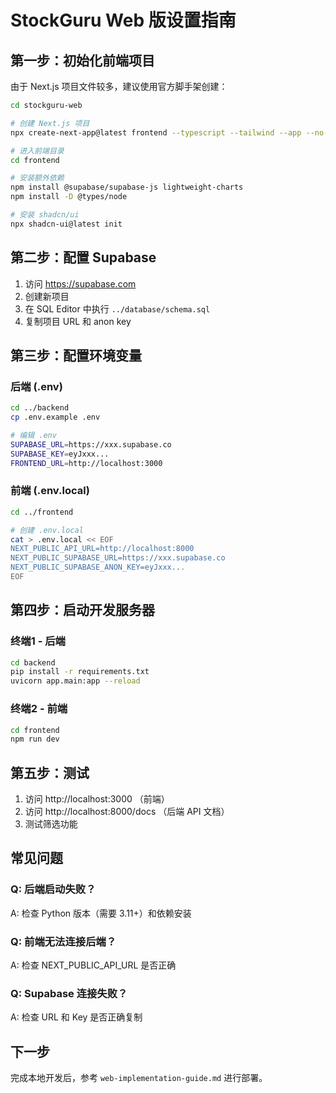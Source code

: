 # StockGuru Web 版设置指南

## 第一步：初始化前端项目

由于 Next.js 项目文件较多，建议使用官方脚手架创建：

```bash
cd stockguru-web

# 创建 Next.js 项目
npx create-next-app@latest frontend --typescript --tailwind --app --no-src-dir

# 进入前端目录
cd frontend

# 安装额外依赖
npm install @supabase/supabase-js lightweight-charts
npm install -D @types/node

# 安装 shadcn/ui
npx shadcn-ui@latest init
```

## 第二步：配置 Supabase

1. 访问 https://supabase.com
2. 创建新项目
3. 在 SQL Editor 中执行 `../database/schema.sql`
4. 复制项目 URL 和 anon key

## 第三步：配置环境变量

### 后端 (.env)
```bash
cd ../backend
cp .env.example .env

# 编辑 .env
SUPABASE_URL=https://xxx.supabase.co
SUPABASE_KEY=eyJxxx...
FRONTEND_URL=http://localhost:3000
```

### 前端 (.env.local)
```bash
cd ../frontend

# 创建 .env.local
cat > .env.local << EOF
NEXT_PUBLIC_API_URL=http://localhost:8000
NEXT_PUBLIC_SUPABASE_URL=https://xxx.supabase.co
NEXT_PUBLIC_SUPABASE_ANON_KEY=eyJxxx...
EOF
```

## 第四步：启动开发服务器

### 终端1 - 后端
```bash
cd backend
pip install -r requirements.txt
uvicorn app.main:app --reload
```

### 终端2 - 前端
```bash
cd frontend
npm run dev
```

## 第五步：测试

1. 访问 http://localhost:3000 （前端）
2. 访问 http://localhost:8000/docs （后端 API 文档）
3. 测试筛选功能

## 常见问题

### Q: 后端启动失败？
A: 检查 Python 版本（需要 3.11+）和依赖安装

### Q: 前端无法连接后端？
A: 检查 NEXT_PUBLIC_API_URL 是否正确

### Q: Supabase 连接失败？
A: 检查 URL 和 Key 是否正确复制

## 下一步

完成本地开发后，参考 `web-implementation-guide.md` 进行部署。
